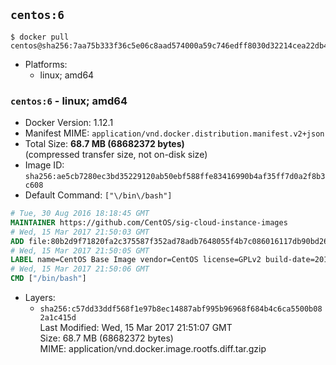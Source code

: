 ## `centos:6`

```console
$ docker pull centos@sha256:7aa75b333f36c5e06c8aad574000a59c746edff8030d32214cea22db4540699e
```

-	Platforms:
	-	linux; amd64

### `centos:6` - linux; amd64

-	Docker Version: 1.12.1
-	Manifest MIME: `application/vnd.docker.distribution.manifest.v2+json`
-	Total Size: **68.7 MB (68682372 bytes)**  
	(compressed transfer size, not on-disk size)
-	Image ID: `sha256:ae5cb7280ec3bd35229120ab50ebf588ffe83416990b4af35ff7d0a2f8b3c608`
-	Default Command: `["\/bin\/bash"]`

```dockerfile
# Tue, 30 Aug 2016 18:18:45 GMT
MAINTAINER https://github.com/CentOS/sig-cloud-instance-images
# Wed, 15 Mar 2017 21:50:03 GMT
ADD file:80b2d9f71820fa2c375587f352ad78adb7648055f4b7c086016117db90bd26ee in / 
# Wed, 15 Mar 2017 21:50:05 GMT
LABEL name=CentOS Base Image vendor=CentOS license=GPLv2 build-date=20170315
# Wed, 15 Mar 2017 21:50:06 GMT
CMD ["/bin/bash"]
```

-	Layers:
	-	`sha256:c57dd33ddf568f1e97b8ec14887abf995b96968f684b4c6ca5500b082a1c415d`  
		Last Modified: Wed, 15 Mar 2017 21:51:07 GMT  
		Size: 68.7 MB (68682372 bytes)  
		MIME: application/vnd.docker.image.rootfs.diff.tar.gzip

